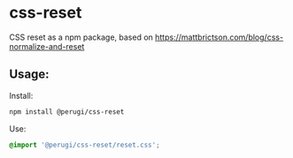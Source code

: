 # css-reset

CSS reset as a npm package, based on https://mattbrictson.com/blog/css-normalize-and-reset 

## Usage:

Install:

```bash
npm install @perugi/css-reset
```

Use:

```css
@import '@perugi/css-reset/reset.css';
```
